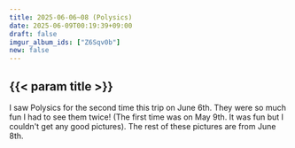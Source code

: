 ```yaml
---
title: 2025-06-06~08 (Polysics)
date: 2025-06-09T00:19:39+09:00
draft: false
imgur_album_ids: ["Z6Sqv0b"]
new: false
---
```


<h2 id="title">{{< param title >}}</h2>

I saw Polysics for the second time this trip on June 6th. They were so much fun I had to see them twice! (The first time was on May 9th. It was fun but I couldn't get any good pictures).
The rest of these pictures are from June 8th.
